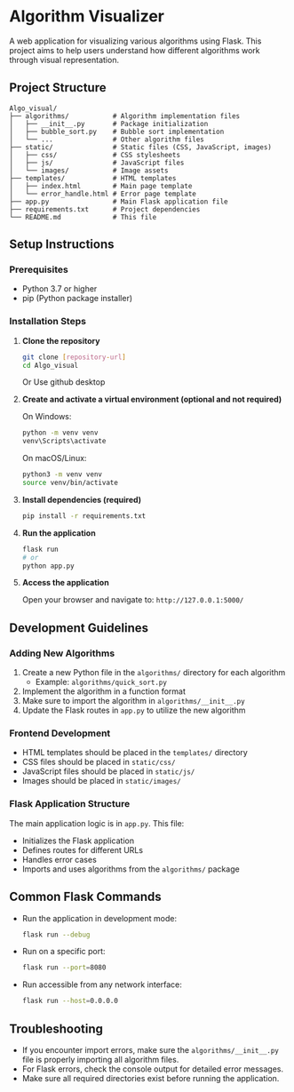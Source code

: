 # Algorithm Visualizer

A web application for visualizing various algorithms using Flask. This project aims to help users understand how different algorithms work through visual representation.

## Project Structure


```
Algo_visual/
├── algorithms/           # Algorithm implementation files
│   ├── __init__.py       # Package initialization
│   ├── bubble_sort.py    # Bubble sort implementation
│   └── ...               # Other algorithm files
├── static/               # Static files (CSS, JavaScript, images)
│   ├── css/              # CSS stylesheets
│   ├── js/               # JavaScript files
│   └── images/           # Image assets
├── templates/            # HTML templates
│   ├── index.html        # Main page template
│   └── error_handle.html # Error page template
├── app.py                # Main Flask application file
├── requirements.txt      # Project dependencies
└── README.md             # This file
```

## Setup Instructions

### Prerequisites

- Python 3.7 or higher
- pip (Python package installer)

### Installation Steps

1. **Clone the repository**

   ```bash
   git clone [repository-url]
   cd Algo_visual
   ```
   Or Use github desktop

2. **Create and activate a virtual environment (optional and not required)**

   On Windows:
   ```bash
   python -m venv venv
   venv\Scripts\activate
   ```

   On macOS/Linux:
   ```bash
   python3 -m venv venv
   source venv/bin/activate
   ```

3. **Install dependencies (required)**

   ```bash
   pip install -r requirements.txt
   ```

4. **Run the application**

   ```bash
   flask run
   # or
   python app.py
   ```

5. **Access the application**
   
   Open your browser and navigate to: `http://127.0.0.1:5000/`

## Development Guidelines

### Adding New Algorithms

1. Create a new Python file in the `algorithms/` directory for each algorithm
   - Example: `algorithms/quick_sort.py`
2. Implement the algorithm in a function format
3. Make sure to import the algorithm in `algorithms/__init__.py`
4. Update the Flask routes in `app.py` to utilize the new algorithm

### Frontend Development

- HTML templates should be placed in the `templates/` directory
- CSS files should be placed in `static/css/`
- JavaScript files should be placed in `static/js/`
- Images should be placed in `static/images/`

### Flask Application Structure

The main application logic is in `app.py`. This file:
- Initializes the Flask application
- Defines routes for different URLs
- Handles error cases
- Imports and uses algorithms from the `algorithms/` package

## Common Flask Commands

- Run the application in development mode:
  ```bash
  flask run --debug
  ```

- Run on a specific port:
  ```bash
  flask run --port=8080
  ```

- Run accessible from any network interface:
  ```bash
  flask run --host=0.0.0.0
  ```

## Troubleshooting

- If you encounter import errors, make sure the `algorithms/__init__.py` file is properly importing all algorithm files.
- For Flask errors, check the console output for detailed error messages.
- Make sure all required directories exist before running the application.

